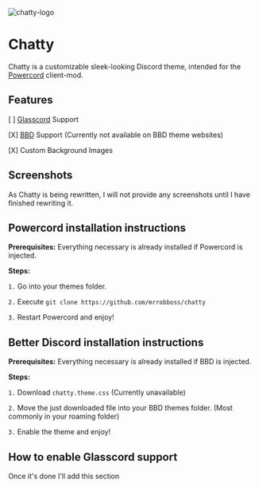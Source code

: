 ![chatty-logo](https://github.com/mrrobboss/chatty/blob/furry/assets/logo2.png)
# Chatty

Chatty is a customizable sleek-looking Discord theme, intended for the [Powercord](https://github.com/powercord-org/powercord) client-mod.

## Features

[ ] [Glasscord](https://github.com/AryToNeX/Glasscord) Support

[X] [BBD](https://github.com/rauenzi/BetterDiscordApp) Support (Currently not available on BBD theme websites)

[X] Custom Background Images

## Screenshots

As Chatty is being rewritten, I will not provide any screenshots until I have finished rewriting it.

## Powercord installation instructions

__Prerequisites:__
Everything necessary is already installed if Powercord is injected.

__Steps:__

`1.` Go into your themes folder.

`2.` Execute `git clone https://github.com/mrrobboss/chatty`

`3.` Restart Powercord and enjoy!

## Better Discord installation instructions

__Prerequisites:__
Everything necessary is already installed if BBD is injected.

__Steps:__

`1.` Download `chatty.theme.css` (Currently unavailable)

`2.` Move the just downloaded file into your BBD themes folder. (Most commonly in your roaming folder)

`3.` Enable the theme and enjoy!

## How to enable Glasscord support

Once it's done I'll add this section

